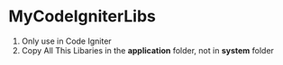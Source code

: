 # MyCodeIgniterLibs
<ol>
  <li>Only use in Code Igniter</li>
  <li>Copy All This Libaries in the <strong>application</strong> folder, not in <strong>system</strong> folder</li>
</ol>
